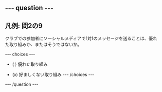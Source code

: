 --- question ---
---
凡例: 問2の9
---

クラブでの参加者にソーシャルメディアで1対1のメッセージを送ることは、優れた取り組みか、またはそうではないか。

--- choices ---
- ( ) 優れた取り組み

- (x) 好ましくない取り組み
--- /choices ---

--- /question ---
